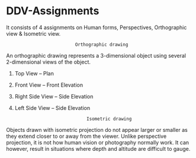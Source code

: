 # DDV-Assignments
It consists of 4 assignments on Human forms, Perspectives, Orthographic view &amp; Isometric view.

                              Orthographic drawing
An orthographic drawing represents a 3-dimensional object using several 2-dimensional views of the object. 
1. Top View – Plan 
2. Front View – Front Elevation 
3. Right Side View – Side Elevation 
4. Left Side View – Side Elevation


		                          Isometric drawing
Objects drawn with isometric projection do not appear larger or smaller as they extend closer to or away from the viewer. Unlike perspective projection, it is not how human vision or photography normally work. It can however, result in situations where depth and altitude are difficult to gauge.

